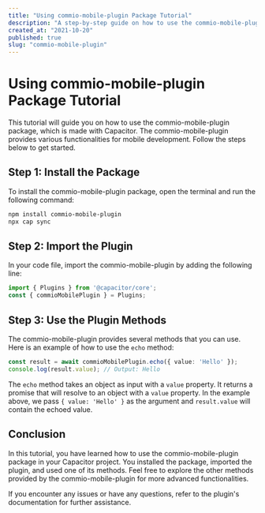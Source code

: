 ```yaml
---
title: "Using commio-mobile-plugin Package Tutorial"
description: "A step-by-step guide on how to use the commio-mobile-plugin package"
created_at: "2021-10-20"
published: true
slug: "commio-mobile-plugin"
---
```


# Using commio-mobile-plugin Package Tutorial

This tutorial will guide you on how to use the commio-mobile-plugin package, which is made with Capacitor. The commio-mobile-plugin provides various functionalities for mobile development. Follow the steps below to get started.

## Step 1: Install the Package

To install the commio-mobile-plugin package, open the terminal and run the following command:

```bash
npm install commio-mobile-plugin
npx cap sync
```

## Step 2: Import the Plugin

In your code file, import the commio-mobile-plugin by adding the following line:

```typescript
import { Plugins } from '@capacitor/core';
const { commioMobilePlugin } = Plugins;
```

## Step 3: Use the Plugin Methods

The commio-mobile-plugin provides several methods that you can use. Here is an example of how to use the `echo` method:

```typescript
const result = await commioMobilePlugin.echo({ value: 'Hello' });
console.log(result.value); // Output: Hello
```

The `echo` method takes an object as input with a `value` property. It returns a promise that will resolve to an object with a `value` property. In the example above, we pass `{ value: 'Hello' }` as the argument and `result.value` will contain the echoed value.

## Conclusion

In this tutorial, you have learned how to use the commio-mobile-plugin package in your Capacitor project. You installed the package, imported the plugin, and used one of its methods. Feel free to explore the other methods provided by the commio-mobile-plugin for more advanced functionalities.

If you encounter any issues or have any questions, refer to the plugin's documentation for further assistance.